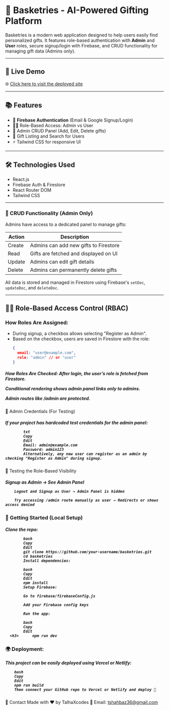# 🎁 Basketries - AI-Powered Gifting Platform

Basketries is a modern web application designed to help users easily find personalized gifts. It features role-based authentication with **Admin** and **User** roles, secure signup/login with Firebase, and CRUD functionality for managing gift data (Admins only).

---

## 🚀 Live Demo

🌐 [Click here to visit the deployed site](https://your-deployed-link.vercel.app)

---

## 📚 Features

- 🔐 **Firebase Authentication** (Email & Google Signup/Login)
- 🧑‍💻 Role-Based Access: Admin vs User
- 📝 Admin CRUD Panel (Add, Edit, Delete gifts)
- 🎁 Gift Listing and Search for Users
- ⚡ Tailwind CSS for responsive UI

---

## 🛠️ Technologies Used

- React.js
- Firebase Auth & Firestore
- React Router DOM
- Tailwind CSS

---

### 🔄 CRUD Functionality (Admin Only)

Admins have access to a dedicated panel to manage gifts:

| Action   | Description                              |
|----------|------------------------------------------|
| Create   | Admins can add new gifts to Firestore    |
| Read     | Gifts are fetched and displayed on UI    |
| Update   | Admins can edit gift details             |
| Delete   | Admins can permanently delete gifts      |

All data is stored and managed in Firestore using Firebase's `setDoc`, `updateDoc`, and `deleteDoc`.

---

## 🧑‍⚖️ Role-Based Access Control (RBAC)

### How Roles Are Assigned:
- During signup, a checkbox allows selecting "Register as Admin".
- Based on the checkbox, users are saved in Firestore with the role:
  ```json
  {
    email: "user@example.com",
    role: "admin" // or "user"
  }

<h5>How Roles Are Checked:
After login, the user’s role is fetched from Firestore.

Conditional rendering shows admin panel links only to admins.

Admin routes like /admin are protected.</h5>

🔐 Admin Credentials (For Testing)

<h5>If your project has hardcoded test credentials for the admin panel:

            txt
            Copy
            Edit
            Email: admin@example.com
            Password: admin123
            Alternatively, any new user can register as an admin by checking "Register as Admin" during signup.
</h5>



🧪 Testing the Role-Based Visibility

<h5>
        Signup as Admin → See Admin Panel

        Logout and Signup as User → Admin Panel is hidden

        Try accessing /admin route manually as user → Redirects or shows access denied
</h5>

###  🚀 Getting Started (Local Setup)
  <h5>      Clone the repo:

            bash
            Copy
            Edit
            git clone https://github.com/your-username/basketries.git
            cd basketries
            Install dependencies:

            bash
            Copy
            Edit
            npm install
            Setup Firebase:

            Go to firebase/firebaseConfig.js

            Add your Firebase config keys

            Run the app:

            bash
            Copy
            Edit
      <h3>      npm run dev
###  🌍 Deployment:
<h5>    This project can be easily deployed using Vercel or Netlify:

        bash
        Copy
        Edit
        npm run build
        Then connect your GitHub repo to Vercel or Netlify and deploy 🚀
</h5>



📧 Contact
Made with ❤️ by TalhaXcodes
📩 Email: tshahbaz36@gmail.com


